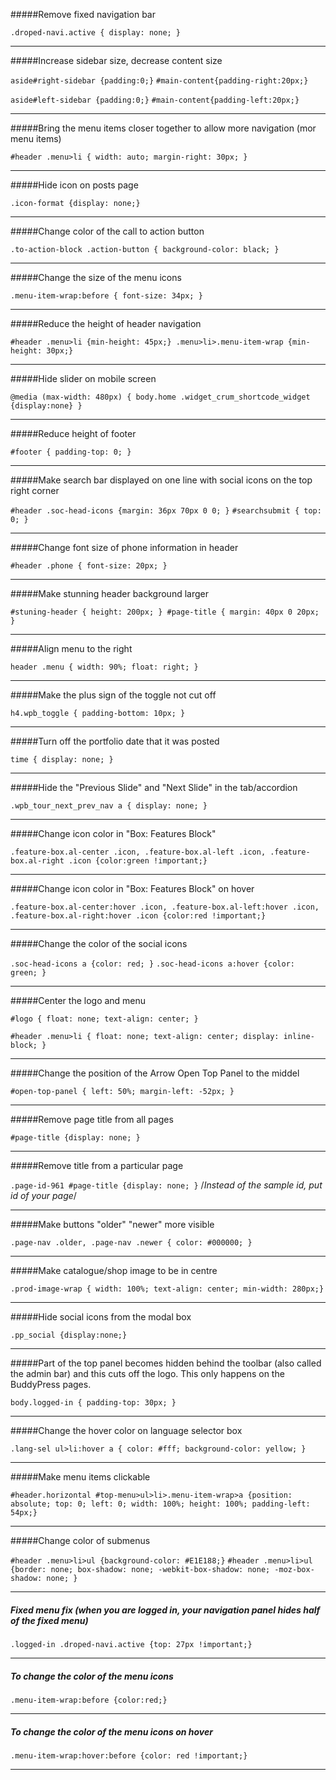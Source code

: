 #####Remove fixed navigation bar

`.droped-navi.active {
display: none;
}`

----------------------------------------

#####Increase sidebar size, decrease content size

`aside#right-sidebar {padding:0;}`
`#main-content{padding-right:20px;}`

`aside#left-sidebar {padding:0;}`
`#main-content{padding-left:20px;}`

----------------------------------------

#####Bring the menu items closer together to allow more navigation (mor menu items)

`#header .menu>li {
width: auto;
margin-right: 30px;
}`

-----------------------------------------

#####Hide icon on posts page

`.icon-format {display: none;}`

------------------------------------------

#####Change color of the call to action button

`.to-action-block .action-button {
background-color: black;
}`

--------------------------------------------

#####Change the size of the menu icons

`.menu-item-wrap:before {
font-size: 34px;
}`

-------------------------------------------

#####Reduce the height of header navigation

`#header .menu>li {min-height: 45px;}
.menu>li>.menu-item-wrap {min-height: 30px;}`

----------------------------------------

#####Hide slider on mobile screen

`@media (max-width: 480px) { body.home .widget_crum_shortcode_widget {display:none} }`

-----------------------------------

#####Reduce height of footer

`#footer {
padding-top: 0;
}`

-----------------------------------

#####Make search bar displayed on one line with social icons on the top right corner

`#header .soc-head-icons {margin: 36px 70px 0 0; }`
`#searchsubmit {
top: 0;
}`

--------------------------------------

#####Change font size of phone information in header

`#header .phone { font-size: 20px; }`

----------------------------------------

#####Make stunning header background larger

`#stuning-header { height: 200px; } #page-title { margin: 40px 0 20px; }`

-----------------------------------------

#####Align menu to the right

`header .menu { width: 90%; float: right; }`

---------------------------------

#####Make the plus sign of the toggle not cut off

`h4.wpb_toggle {
padding-bottom: 10px;
}`

--------------------------------------

#####Turn off the portfolio date that it was posted

`time {
display: none;
}`

-----------------------------------------

#####Hide the "Previous Slide" and "Next Slide" in the tab/accordion

`.wpb_tour_next_prev_nav a {
display: none;
}`

-------------------------------------

#####Change icon color in "Box: Features Block"

`.feature-box.al-center .icon, .feature-box.al-left .icon, .feature-box.al-right .icon {color:green !important;}`

--------------------------------------

#####Change icon color in "Box: Features Block" on hover

`.feature-box.al-center:hover .icon, .feature-box.al-left:hover .icon, .feature-box.al-right:hover .icon {color:red !important;}`

-------------------------------

#####Change the color of the social icons

`.soc-head-icons a {color: red;
}`
`.soc-head-icons a:hover {color: green;
}`

-----------------------------------------

#####Center the logo and menu

`#logo {
float: none;
text-align: center;
}`

`#header .menu>li {
float: none;
text-align: center;
display: inline-block;
}`

----------------------------------------

#####Change the position of the Arrow Open Top Panel to the middel

`#open-top-panel {
left: 50%;
margin-left: -52px;
}`

-----------------------------------

#####Remove page title from all pages

`#page-title {display: none; }`

-----------------------------------

#####Remove title from a particular page

`.page-id-961 #page-title {display: none; }` /*Instead of the sample id, put id of your page*/

--------------------------------------

#####Make buttons "older" "newer" more visible

`.page-nav .older, .page-nav .newer {
color: #000000;
}`

-----------------------------------

#####Make catalogue/shop image to be in centre

`.prod-image-wrap {
width: 100%;
text-align: center;
min-width: 280px;}`

-------------------------------------

#####Hide social icons from the modal box

`.pp_social {display:none;}`

---------------------------------------

#####Part of the top panel becomes hidden behind the toolbar (also called the admin bar) and this cuts off the logo. This only happens on the BuddyPress pages.

`body.logged-in {
  padding-top: 30px;
}`

-------------------------------------

#####Change the hover color on language selector box

`.lang-sel ul>li:hover a {
    color: #fff;
    background-color: yellow;
}`

--------------------------------------

#####Make menu items clickable

`#header.horizontal #top-menu>ul>li>.menu-item-wrap>a {position: absolute;
top: 0;
left: 0;
width: 100%;
height: 100%;
padding-left: 54px;}`

--------------------------------

#####Change color of submenus

`#header .menu>li>ul {background-color: #E1E188;}`
`#header .menu>li>ul {border: none; box-shadow: none; -webkit-box-shadow: none; -moz-box-shadow: none; }`

----------------------------------------

##### Fixed menu fix (when you are logged in, your navigation panel hides half of the fixed menu)

`.logged-in .droped-navi.active {top: 27px !important;}`

--------------------------------------------------------------------

##### To change the color of the menu icons

`.menu-item-wrap:before {color:red;}`

-------------------------------------------------------------

##### To change the color of the menu icons on hover

`.menu-item-wrap:hover:before {color: red !important;}`

----------------------------------------------
